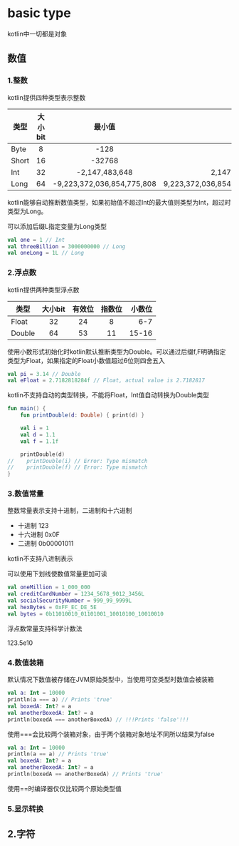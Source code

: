 # basic type
kotlin中一切都是对象

## 数值
### 1.整数
kotlin提供四种类型表示整数

类型|大小bit|最小值|最大值
---|:--:|:--:|---:
Byte|	8	 |-128	|127
Short|16|	-32768|	32767
Int|	32|	-2,147,483,648  |	2,147,483,647 
Long|	64|	-9,223,372,036,854,775,808 |9,223,372,036,854,775,807

kotlin能够自动推断数值类型，如果初始值不超过Int的最大值则类型为Int，超过时类型为Long。

可以添加后缀L指定变量为Long类型

```kotlin
val one = 1 // Int
val threeBillion = 3000000000 // Long
val oneLong = 1L // Long
```

### 2.浮点数
kotlin提供两种类型浮点数

类型|大小bit|有效位|指数位|小数位
---|:--:|:--:|:--:|---:
Float	|32|	24|	8|	6-7
Double|	64|	53|	11	|15-16

使用小数形式初始化时kotlin默认推断类型为Double。可以通过后缀f,F明确指定类型为Float，如果指定的Float小数值超过6位则四舍五入

```kotlin
val pi = 3.14 // Double
val eFloat = 2.7182818284f // Float, actual value is 2.7182817
```

kotlin不支持自动的类型转换，不能将Float，Int值自动转换为Double类型

```kotlin
fun main() {
    fun printDouble(d: Double) { print(d) }

    val i = 1    
    val d = 1.1
    val f = 1.1f 

    printDouble(d)
//    printDouble(i) // Error: Type mismatch
//    printDouble(f) // Error: Type mismatch
}
```

### 3.数值常量
整数常量表示支持十进制，二进制和十六进制

- 十进制
123
- 十六进制
0x0F
- 二进制
0b00001011

kotlin不支持八进制表示

可以使用下划线使数值常量更加可读

```kotlin
val oneMillion = 1_000_000
val creditCardNumber = 1234_5678_9012_3456L
val socialSecurityNumber = 999_99_9999L
val hexBytes = 0xFF_EC_DE_5E
val bytes = 0b11010010_01101001_10010100_10010010
```

浮点数常量支持科学计数法

123.5e10

### 4.数值装箱
默认情况下数值被存储在JVM原始类型中，当使用可空类型时数值会被装箱

```kotlin
val a: Int = 10000
println(a === a) // Prints 'true'
val boxedA: Int? = a
val anotherBoxedA: Int? = a
println(boxedA === anotherBoxedA) // !!!Prints 'false'!!!
```

使用===会比较两个装箱对象，由于两个装箱对象地址不同所以结果为false

```kotlin
val a: Int = 10000
println(a == a) // Prints 'true'
val boxedA: Int? = a
val anotherBoxedA: Int? = a
println(boxedA == anotherBoxedA) // Prints 'true'
```

使用==时编译器仅仅比较两个原始类型值

### 5.显示转换

## 2.字符
